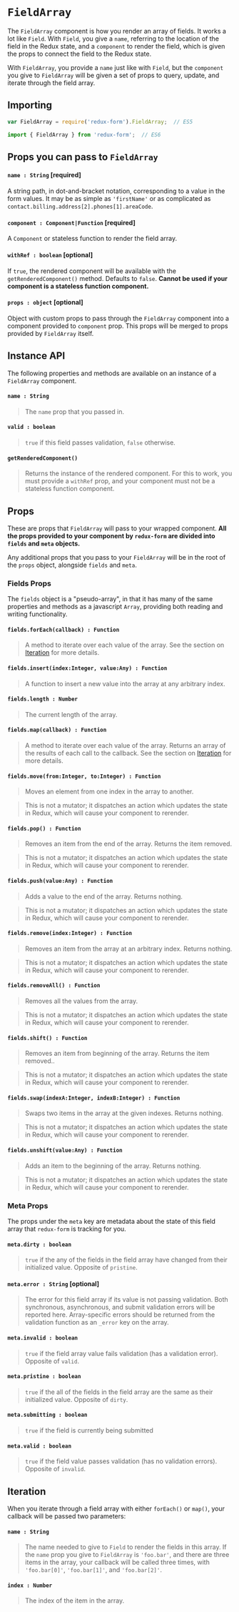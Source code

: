 # `FieldArray`

The `FieldArray` component is how you render an array of fields. It works a lot like `Field`.
With `Field`, you give a `name`, referring to the location of the field in the Redux state, and a
`component` to render the field, which is given the props to connect the field to the Redux state.

With `FieldArray`, you provide a `name` just like with `Field`, but the `component` you give to
`FieldArray` will be given a set of props to query, update, and iterate through the field array.

## Importing

```javascript
var FieldArray = require('redux-form').FieldArray;  // ES5
```
```javascript
import { FieldArray } from 'redux-form';  // ES6
```

## Props you can pass to `FieldArray`

#### `name : String` [required]

A string path, in dot-and-bracket notation, corresponding to a value in the form values. It may
be as simple as `'firstName'` or as complicated as
`contact.billing.address[2].phones[1].areaCode`.

#### `component : Component|Function` [required]

A `Component` or stateless function to render the field array.

#### `withRef : boolean` [optional]

If `true`, the rendered component will be available with the `getRenderedComponent()` method.
Defaults to `false`. **Cannot be used if your component is a stateless function component.**

#### `props : object` [optional]

Object with custom props to pass through the `FieldArray` component into a component provided
to `component` prop. This props will be merged to props provided by `FieldArray` itself.

## Instance API

The following properties and methods are available on an instance of a `FieldArray` component.

#### `name : String`

> The `name` prop that you passed in.

#### `valid : boolean`

> `true` if this field passes validation, `false` otherwise.

#### `getRenderedComponent()`

> Returns the instance of the rendered component. For this to work, you must provide a
`withRef` prop, and your component must not be a stateless function component.

## Props

These are props that `FieldArray` will pass to your wrapped component. **All the props provided
to your component by `redux-form` are divided into `fields` and `meta` objects.**

Any additional props that you pass to your `FieldArray` will be in the root of the `props` 
object, alongside `fields` and `meta`.
 
### Fields Props

The `fields` object is a "pseudo-array", in that it has many of the same properties and methods 
as a javascript `Array`, providing both reading and writing functionality.

#### `fields.forEach(callback) : Function`

> A method to iterate over each value of the array. See the section on [Iteration](#iteration)
for more details.

#### `fields.insert(index:Integer, value:Any) : Function`

> A function to insert a new value into the array at any arbitrary index.

#### `fields.length : Number`

> The current length of the array.

#### `fields.map(callback) : Function`

> A method to iterate over each value of the array. Returns an array of the results of each call
to the callback. See the section on [Iteration](#iteration) for more details.

#### `fields.move(from:Integer, to:Integer) : Function`

> Moves an element from one index in the array to another.

> This is not a mutator; it dispatches an action which updates the state in Redux, which will
cause your component to rerender.

#### `fields.pop() : Function`

> Removes an item from the end of the array. Returns the item removed.

> This is not a mutator; it dispatches an action which updates the state in Redux, which will
cause your component to rerender.

#### `fields.push(value:Any) : Function`

> Adds a value to the end of the array. Returns nothing.

> This is not a mutator; it dispatches an action which updates the state in Redux, which will
cause your component to rerender.

#### `fields.remove(index:Integer) : Function`

> Removes an item from the array at an arbitrary index. Returns nothing.

> This is not a mutator; it dispatches an action which updates the state in Redux, which will
cause your component to rerender.

#### `fields.removeAll() : Function`

> Removes all the values from the array.

> This is not a mutator; it dispatches an action which updates the state in Redux, which will
cause your component to rerender.

#### `fields.shift() : Function`

> Removes an item from beginning of the array. Returns the item removed..

> This is not a mutator; it dispatches an action which updates the state in Redux, which will
cause your component to rerender.

#### `fields.swap(indexA:Integer, indexB:Integer) : Function`

> Swaps two items in the array at the given indexes. Returns nothing.

> This is not a mutator; it dispatches an action which updates the state in Redux, which will
cause your component to rerender.

#### `fields.unshift(value:Any) : Function`

> Adds an item to the beginning of the array. Returns nothing.

> This is not a mutator; it dispatches an action which updates the state in Redux, which will
cause your component to rerender.

### Meta Props

The props under the `meta` key are metadata about the state of this field array that `redux-form`
is tracking for you.

#### `meta.dirty : boolean`

> `true` if the any of the fields in the field array have changed from their initialized value.
Opposite of `pristine`.

#### `meta.error : String` [optional]

> The error for this field array if its value is not passing validation. Both synchronous,
asynchronous, and submit validation errors will be reported here. Array-specific errors should be
returned from the validation function as an `_error` key on the array.

#### `meta.invalid : boolean`

> `true` if the field array value fails validation (has a validation error). Opposite of `valid`.

#### `meta.pristine : boolean`

> `true` if the all of the fields in the field array are the same as their initialized
value. Opposite of `dirty`.

#### `meta.submitting : boolean`

> `true` if the field is currently being submitted

#### `meta.valid : boolean`

> `true` if the field value passes validation (has no validation errors). Opposite of `invalid`.

## Iteration

When you iterate through a field array with either `forEach()` or `map()`, your callback will be
passed two parameters:

#### `name : String`

> The name needed to give to `Field` to render the fields in this array. If the `name` prop you
give to `FieldArray` is `'foo.bar'`, and there are three items in the array, your callback will
be called three times, with `'foo.bar[0]'`, `'foo.bar[1]'`, and `'foo.bar[2]'`.

#### `index : Number`

> The index of the item in the array.
